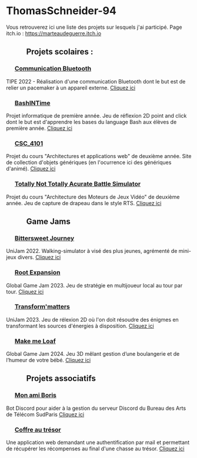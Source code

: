 # ThomasSchneider-94

Vous retrouverez ici une liste des projets sur lesquels j'ai participé.
Page itch.io : https://marteaudeguerre.itch.io

## &nbsp;&nbsp;&nbsp;&nbsp;&nbsp;&nbsp;&nbsp;&nbsp;&nbsp;&nbsp; <b> Projets scolaires </b>:

### &nbsp;&nbsp;&nbsp;&nbsp;&nbsp; <u> Communication Bluetooth </u>
TIPE 2022 - Réalisation d'une communication Bluetooth dont le but est de relier un pacemaker à un appareil externe. <a href="https://github.com/ThomasSchneider-94/TIPE_Bluetooth_Comunication"> Cliquez ici </a>

### &nbsp;&nbsp;&nbsp;&nbsp;&nbsp; <u> BashINTime </u>
Projet informatique de première année. Jeu de réflexion 2D point and click dont le but est d'apprendre les bases du language Bash aux élèves de première année. <a href="https://github.com/Crafteurmax/BashInTime"> Cliquez ici </a>

### &nbsp;&nbsp;&nbsp;&nbsp;&nbsp; <u> CSC_4101  </u>
Projet du cours "Architectures et applications web" de deuxième année. Site de collection d'objets génériques (en l'ocurrence ici des génériques d'animé). <a href="https://github.com/ThomasSchneider-94/CSC_4101"> Cliquez ici </a>

### &nbsp;&nbsp;&nbsp;&nbsp;&nbsp; <u> Totally Not Totally Acurate Battle Simulator </u>
Projet du cours "Architecture des Moteurs de Jeux Vidéo" de deuxième année. Jeu de capture de drapeau dans le style RTS. <a href="https://github.com/Chloe-2622/ConquestTroupFormation"> Cliquez ici </a>


## &nbsp;&nbsp;&nbsp;&nbsp;&nbsp;&nbsp;&nbsp;&nbsp;&nbsp;&nbsp; <b> Game Jams </b>

### &nbsp;&nbsp;&nbsp;&nbsp;&nbsp; <u> Bittersweet Journey </u>
UniJam 2022. Walking-simulator à visé des plus jeunes, agrémenté de mini-jeux divers. <a href="https://github.com/HugoLhuilier/Around-the-worl"> Cliquez ici </a>

### &nbsp;&nbsp;&nbsp;&nbsp;&nbsp; <u> Root Expansion </u>
Global Game Jam 2023. Jeu de stratégie en multijoueur local au tour par tour. <a href="https://github.com/VoHeLi/RootExpansion"> Cliquez ici </a>

### &nbsp;&nbsp;&nbsp;&nbsp;&nbsp; <u> Transform'matters </u>
UniJam 2023. Jeu de rélexion 2D où l'on doit résoudre des énigmes en transformant les sources d'énergies à disposition. <a href="https://github.com/VoHeLi/CookieProject"> Cliquez ici </a>

### &nbsp;&nbsp;&nbsp;&nbsp;&nbsp; <u> Make me Loaf </u>
Global Game Jam 2024. Jeu 3D mêlant gestion d’une boulangerie et de l’humeur de votre bébé. <a href="https://github.com/Chloe-2622/MakeMeLoaf"> Cliquez ici </a>


## &nbsp;&nbsp;&nbsp;&nbsp;&nbsp;&nbsp;&nbsp;&nbsp;&nbsp;&nbsp; <b> Projets associatifs </b>

### &nbsp;&nbsp;&nbsp;&nbsp;&nbsp; <u> Mon ami Boris </u>
Bot Discord pour aider à la gestion du serveur Discord du Bureau des Arts de Télécom SudParis <a href="https://github.com/BDA-TSP-IMTBS/Mon_ami_Boris"> Cliquez ici </a>

### &nbsp;&nbsp;&nbsp;&nbsp;&nbsp; <u> Coffre au trésor </u>
Une application web demandant une authentification par mail et permettant de récupérer les récompenses au final d'une chasse au trésor. <a href="https://github.com/BDA-TSP-IMTBS/Treasure-Chest"> Cliquez ici </a>